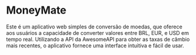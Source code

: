 # MoneyMate
Este é um aplicativo web simples de conversão de moedas, que oferece aos usuários a capacidade de converter valores entre BRL, EUR, e USD em tempo real. Utilizando a API da AwesomeAPI para obter as taxas de câmbio mais recentes, o aplicativo fornece uma interface intuitiva e fácil de usar.
